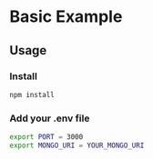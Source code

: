 # Basic Example

## Usage

### Install

```bash
npm install
```

### Add your .env file
```bash
export PORT = 3000
export MONGO_URI = YOUR_MONGO_URI
```
